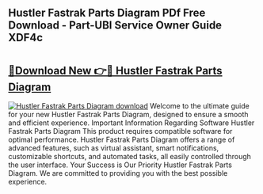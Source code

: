 ## Hustler Fastrak Parts Diagram PDf Free Download - Part-UBI Service Owner Guide XDF4c

# <h2><a href="http://dfm85ze.blite.top/?on=Hustler+Fastrak+Parts+Diagram">🔗Download New 👉🔴 Hustler Fastrak Parts Diagram</a></h2>

[![Hustler Fastrak Parts Diagram download](https://i.imgur.com/lujVjoI.png)](http://dfm85ze.blite.top/?on=Hustler+Fastrak+Parts+Diagram)
Welcome to the ultimate guide for your new Hustler Fastrak Parts Diagram, designed to ensure a smooth and efficient experience. Important Information Regarding Software Hustler Fastrak Parts Diagram This product requires compatible software for optimal performance. Hustler Fastrak Parts Diagram offers a range of advanced features, such as virtual assistant, smart notifications, customizable shortcuts, and automated tasks, all easily controlled through the user interface. Your Success is Our Priority Hustler Fastrak Parts Diagram. We are committed to providing you with the best possible experience.
